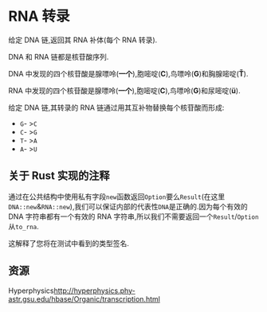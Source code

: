 # RNA 转录

给定 DNA 链,返回其 RNA 补体(每个 RNA 转录).

DNA 和 RNA 链都是核苷酸序列.

DNA 中发现的四个核苷酸是腺嘌呤(**一个**),胞嘧啶(**C**),鸟嘌呤(**G**)和胸腺嘧啶(**Ť**).

RNA 中发现的四个核苷酸是腺嘌呤(**一个**),胞嘧啶(**C**),鸟嘌呤(**G**)和尿嘧啶(**ü**).

给定 DNA 链,其转录的 RNA 链通过用其互补物替换每个核苷酸而形成:

- `G`- >`C`
- `C`- >`G`
- `T`- >`A`
- `A`- >`U`

## 关于 Rust 实现的注释

通过在公共结构中使用私有字段`new`函数返回`Option`要么`Result`(在这里`DNA::new`&`RNA::new`),我们可以保证内部的代表性`DNA`是正确的.因为每个有效的 DNA 字符串都有一个有效的 RNA 字符串,所以我们不需要返回一个`Result`/`Option`从`to_rna`.

这解释了您将在测试中看到的类型签名.

[help-page]: https://exercism.io/tracks/rust/learning
[modules]: https://doc.rust-lang.org/book/2018-edition/ch07-00-modules.html
[cargo]: https://doc.rust-lang.org/book/2018-edition/ch14-00-more-about-cargo.html
[rust-tests]: https://doc.rust-lang.org/book/2018-edition/ch11-02-running-tests.html

## 资源

Hyperphysics<http://hyperphysics.phy-astr.gsu.edu/hbase/Organic/transcription.html>
